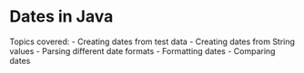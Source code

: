 # Dates in Java

Topics covered:
    - Creating dates from test data
    - Creating dates from String values
    - Parsing different date formats
    - Formatting dates
    - Comparing dates